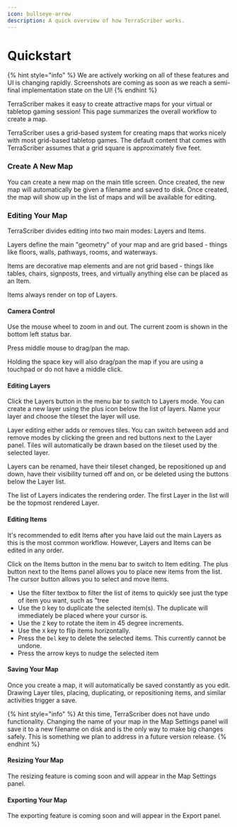 ```yaml
---
icon: bullseye-arrow
description: A quick overview of how TerraScriber works.
---
```


# Quickstart

{% hint style="info" %}
We are actively working on all of these features and UI is changing rapidly. Screenshots are coming as soon as we reach a semi-final implementation state on the UI!
{% endhint %}

TerraScriber makes it easy to create attractive maps for your virtual or tabletop gaming session! This page summarizes the overall workflow to create a map.

TerraScriber uses a grid-based system for creating maps that works nicely with most grid-based tabletop games. The default content that comes with TerraScriber assumes that a grid square is approximately five feet.

### Create A New Map

You can create a new map on the main title screen. Once created, the new map will automatically be given a filename and saved to disk. Once created, the map will show up in the list of maps and will be available for editing.

### Editing Your Map

TerraScriber divides editing into two main modes: Layers and Items.

Layers define the main "geometry" of your map and are grid based - things like floors, walls, pathways, rooms, and waterways.

Items are decorative map elements and are not grid based - things like tables, chairs, signposts, trees, and virtually anything else can be placed as an Item.

Items always render on top of Layers.

####

#### Camera Control

Use the mouse wheel to zoom in and out. The current zoom is shown in the bottom left status bar.

Press middle mouse to drag/pan the map.

Holding the space key will also drag/pan the map if you are using a touchpad or do not have a middle click.

#### Editing Layers

Click the Layers button in the menu bar to switch to Layers mode. You can create a new layer using the plus icon below the list of layers. Name your layer and choose the tileset the layer will use.

Layer editing either adds or removes tiles. You can switch between add and remove modes by clicking the green and red buttons next to the Layer panel. Tiles will automatically be drawn based on the tileset used by the selected layer.

Layers can be renamed, have their tileset changed, be repositioned up and down, have their visibility turned off and on, or be deleted using the buttons below the Layer list.

The list of Layers indicates the rendering order. The first Layer in the list will be the topmost rendered Layer.

#### Editing Items

It's recommended to edit Items after you have laid out the main Layers as this is the most common workflow. However, Layers and Items can be edited in any order.

Click on the Items button in the menu bar to switch to Item editing. The plus button next to the Items panel allows you to place new items from the list. The cursor button allows you to select and move items.

* Use the filter textbox to filter the list of items to quickly see just the type of item you want, such as "tree
* Use the `D` key to duplicate the selected item(s). The duplicate will immediately be placed where your cursor is.
* Use the `Z` key to rotate the item in 45 degree increments.
* Use the `X` key to flip items horizontally.
* Press the `Del` key to delete the selected items. This currently cannot be undone.
* Press the arrow keys to nudge the selected item

#### Saving Your Map

Once you create a map, it will automatically be saved constantly as you edit. Drawing Layer tiles, placing, duplicating, or repositioning items, and similar activities trigger a save.

{% hint style="info" %}
At this time, TerraScriber does not have undo functionality. Changing the name of your map in the Map Settings panel will save it to a new filename on disk and is the only way to make big changes safely. This is something we plan to address in a future version release.
{% endhint %}

#### Resizing Your Map

The resizing feature is coming soon and will appear in the Map Settings panel.

#### Exporting Your Map

The exporting feature is coming soon and will appear in the Export panel.
